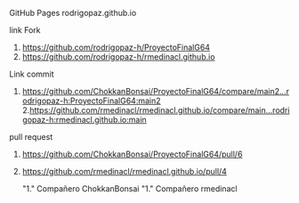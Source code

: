 GitHub Pages
rodrigopaz.github.io

link Fork
1. https://github.com/rodrigopaz-h/ProyectoFinalG64
2. https://github.com/rodrigopaz-h/rmedinacl.github.io

Link commit
1. https://github.com/ChokkanBonsai/ProyectoFinalG64/compare/main2...rodrigopaz-h:ProyectoFinalG64:main2 
2.https://github.com/rmedinacl/rmedinacl.github.io/compare/main...rodrigopaz-h:rmedinacl.github.io:main

pull request
1. https://github.com/ChokkanBonsai/ProyectoFinalG64/pull/6
2. https://github.com/rmedinacl/rmedinacl.github.io/pull/4


   "1." Compañero ChokkanBonsai
   "1." Compañero rmedinacl
